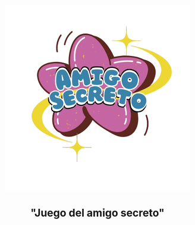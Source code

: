 <div align="center">
 <img src="
https://github.com/Haco31/Amigo-secreto/blob/df63cd8925c6442774780d33067d5462567abc6e/Imagenes-del-proyecto/Rimberio__2_-removebg-preview.png" alt="Amigo-Secreto">
</div>

<h1 align="center">"Juego del amigo secreto"</h1>


